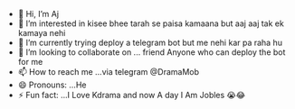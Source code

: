 - 👋 Hi, I’m Aj
- 👀 I’m interested in kisee bhee tarah se paisa kamaana but aaj aaj tak ek kamaya nehi
- 🌱 I’m currently trying deploy a telegram bot but me nehi kar pa raha hu
- 💞️ I’m looking to collaborate on ... friend Anyone who can deploy the bot for me
- 📫 How to reach me ...via telegram @DramaMob
- 😄 Pronouns: ...He
- ⚡ Fun fact: ...I Love Kdrama and now A day I Am Jobles 😭😂

<!---
HyperRepo/HyperRepo is a ✨ special ✨ repository because its `README.md` (this file) appears on your GitHub profile.
You can click the Preview link to take a look at your changes.
--->
